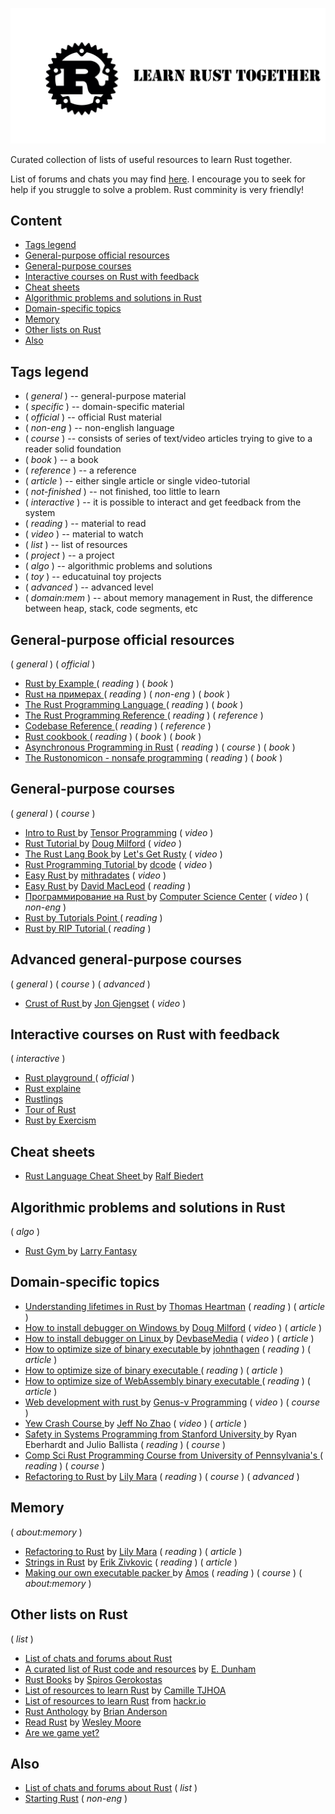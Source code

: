![Rust](./doc/image/Logo2.jpg)

Curated collection of lists of useful resources to learn Rust together.

List of forums and chats you may find [here](https://github.com/Learn-Together-Pro/RustCommunity). I encourage you to seek for help if you struggle to solve a problem. Rust comminity is very friendly!

## Content

- [ Tags legend ](#tags-legend)
- [ General-purpose official resources ](#general-purpose-official-resources)
- [ General-purpose courses ](#general-purpose-courses)
- [ Interactive courses on Rust with feedback ](#interactive-courses-on-rust-with-feedback)
- [ Cheat sheets ](#interactive-courses-on-rust-with-feedback)
- [ Algorithmic problems and solutions in Rust ](#algorithmic-problems-and-solutions-in-rust)
- [ Domain-specific topics ](#domain-specific-topics-on-rust)
- [ Memory ](#memory)
- [ Other lists on Rust ](#other-lists-on-rust)
- [ Also ](#also)

## Tags legend

- ( _general_ ) -- general-purpose material
- ( _specific_ ) -- domain-specific material
- ( _official_ ) -- official Rust material
- ( _non-eng_ ) -- non-english language
- ( _course_ ) -- consists of series of text/video articles trying to give to a reader solid foundation
- ( _book_ ) -- a book
- ( _reference_ ) -- a reference
- ( _article_ ) -- either single article or single video-tutorial
- ( _not-finished_ ) -- not finished, too little to learn
- ( _interactive_ ) -- it is possible to interact and get feedback from the system
- ( _reading_ ) -- material to read
- ( _video_ ) -- material to watch
- ( _list_ ) -- list of resources
- ( _project_ ) -- a project
- ( _algo_ ) -- algorithmic problems and solutions
- ( _toy_ ) -- educatuinal toy projects
- ( _advanced_ ) -- advanced level
- ( _domain:mem_ ) -- about memory management in Rust, the difference between heap, stack, code segments, etc



## General-purpose official resources

( _general_ ) ( _official_ )

- [ Rust by Example ](https://doc.rust-lang.org/rust-by-example/index.html) ( _reading_ ) ( _book_ )
- [ Rust на примерах ](https://doc.rust-lang.ru/stable/rust-by-example/) ( _reading_ ) ( _non-eng_ ) ( _book_ )
- [ The Rust Programming Language ](https://doc.rust-lang.org/book/ch00-00-introduction.html) ( _reading_ ) ( _book_ )
- [ The Rust Programming Reference ](https://doc.rust-lang.org/book/ch00-00-introduction.html) ( _reading_ ) ( _reference_ )
- [ Codebase Reference ](https://doc.rust-lang.org/std/index.html) ( _reading_ ) ( _reference_ )
- [ Rust cookbook ](https://rust-lang-nursery.github.io/rust-cookbook/)( _reading_ ) ( _book_ ) ( _book_ )
- [Asynchronous Programming in Rust](https://rust-lang.github.io/async-book/) ( _reading_ ) ( _course_ ) ( _book_ )
- [The Rustonomicon - nonsafe programming](https://doc.rust-lang.org/nomicon/) ( _reading_ ) ( _book_ )

## General-purpose courses

( _general_ ) ( _course_ )

- [ Intro to Rust ](https://www.youtube.com/playlist?list=PLJbE2Yu2zumDF6BX6_RdPisRVHgzV02NW) by [Tensor Programming](https://www.youtube.com/c/TensorProgramming) ( _video_ )
- [ Rust Tutorial ](https://www.youtube.com/playlist?list=PLLqEtX6ql2EyPAZ1M2_C0GgVd4A-_L4_5) by [Doug Milford](https://www.youtube.com/channel/UCmBgC0JN41HjyjAXfkdkp-Q) ( _video_ )
- [ The Rust Lang Book ](https://www.youtube.com/playlist?list=PLai5B987bZ9CoVR-QEIN9foz4QCJ0H2Y8) by [Let's Get Rusty](https://www.youtube.com/c/LetsGetRusty) ( _video_ )
- [ Rust Programming Tutorial ](https://www.youtube.com/playlist?list=PLVvjrrRCBy2JSHf9tGxGKJ-bYAN_uDCUL) by [dcode](https://www.youtube.com/c/dcode-software) ( _video_ )
- [ Easy Rust ](https://www.youtube.com/playlist?list=PLfllocyHVgsRwLkTAhG0E-2QxCf-ozBkk) by [mithradates](https://www.youtube.com/user/mithradates) ( _video_ )
- [ Easy Rust ](https://github.com/Dhghomon/easy_rust) by [David MacLeod](https://github.com/Dhghomon) ( _reading_ )
- [ Программирование на Rust ](https://www.youtube.com/playlist?list=PLlb7e2G7aSpTfhiECYNI2EZ1uAluUqE_e) by [Computer Science Center](https://www.youtube.com/c/CompscicenterRu) ( _video_ ) ( _non-eng_ )
- [ Rust by Tutorials Point ](https://www.tutorialspoint.com/rust/index.htm) ( _reading_ )
- [ Rust by RIP Tutorial ](https://riptutorial.com/rust) ( _reading_ )

## Advanced general-purpose courses

( _general_ ) ( _course_ ) ( _advanced_ )

- [ Crust of Rust ](https://www.youtube.com/playlist?list=PLqbS7AVVErFiWDOAVrPt7aYmnuuOLYvOa) by [Jon Gjengset](https://www.youtube.com/c/JonGjengset) ( _video_ )

## Interactive courses on Rust with feedback

( _interactive_ )

- [ Rust playground ](https://play.rust-lang.org/) ( _official_ )
- [ Rust explaine ](https://jrvidal.github.io/explaine.rs/)
- [ Rustlings ](https://github.com/rust-lang/rustlings)
- [ Tour of Rust ](https://tourofrust.com/index.html)
- [ Rust by Exercism ](https://exercism.io/tracks/rust)

## Cheat sheets

- [ Rust Language Cheat Sheet ](https://cheats.rs/) by [Ralf Biedert](https://xr.io/)

## Algorithmic problems and solutions in Rust

( _algo_ )
- [ Rust Gym ](https://github.com/warycat/rustgym) by [Larry Fantasy](https://github.com/warycat)

<!-- ## Educational projects

( _toy_ )

- [ Making our own executable packer ](https://fasterthanli.me/series/making-our-own-executable-packer) by [Amos](https://fasterthanli.me/about) ( _reading_ ) ( _course_ ) ( _about:memory_ )
- [ Build a language VM ](https://medium.com/iridium-vm) by [Fletcher Haynes](https://medium.com/@subnet_zero) ( _reading_ ) ( _course_ ) -->

## Domain-specific topics

- [ Understanding lifetimes in Rust ](https://blog.logrocket.com/understanding-lifetimes-in-rust/) by [Thomas Heartman](https://blog.logrocket.com/author/thomasheartman/) ( _reading_ ) ( _article_ )
- [ How to install debugger on Windows ](https://www.youtube.com/watch?v=f6tizikEMTk) by [Doug Milford](https://www.youtube.com/channel/UCmBgC0JN41HjyjAXfkdkp-Q) ( _video_ ) ( _article_ )
- [ How to install debugger on Linux ](https://www.youtube.com/watch?v=rarFePIdNoc) by [DevbaseMedia](https://www.youtube.com/channel/UCx6M2DGOBSOwj6-e-ToPPGw) ( _video_ ) ( _article_ )
- [ How to optimize size of binary executable ](https://github.com/johnthagen/min-sized-rust) by [johnthagen](https://github.com/johnthagen) ( _reading_ ) ( _article_ )
- [ How to optimize size of binary executable ](https://users.rust-lang.org/t/size-of-the-executable-binary-file-of-an-application/62160/7) ( _reading_ ) ( _article_ )
- [ How to optimize size of WebAssembly binary executable ](http://cliffle.com/blog/bare-metal-wasm/#help-i-need-trig-importing-functions-from-javascript) ( _reading_ ) ( _article_ )
- [ Web development with rust ](https://www.youtube.com/playlist?list=PLECOtlti4Psr4hXVX5GuSvLKp0-RZjz93) by [Genus-v Programming](https://www.youtube.com/c/GenusvProgramming) ( _video_ ) ( _course_ )
- [ Yew Crash Course ](https://www.youtube.com/watch?v=lmLiMozWNGA) by [Jeff No Zhao](https://www.youtube.com/channel/UC6NPLaq5poP-CoLo3DPCC8w) ( _video_ ) ( _article_ )
- [ Safety in Systems Programming from Stanford University ](https://web.stanford.edu/class/cs110l/) by Ryan Eberhardt and Julio Ballista ( _reading_ ) ( _course_ )
- [ Comp Sci Rust Programming Course from University of Pennsylvania's ](http://cis198-2016s.github.io/schedule/) ( _reading_ ) ( _course_ )
- [ Refactoring to Rust ](https://livebook.manning.com/book/refactoring-to-rust/chapter-1/v-2/) by [Lily Mara](https://github.com/lily-mara) ( _reading_ ) ( _course_ ) ( _advanced_ )

## Memory

( _about:memory_ )

- [Refactoring to Rust](https://dev.to/ender_minyard/rust-visualized-the-stack-the-heap-and-pointers-a5c) by [Lily Mara](https://bes.github.io/) ( _reading_ ) ( _article_ )
- [Strings in Rust](https://bes.github.io/blog/rust-strings/) by [Erik Zivkovic](https://dev.to/ender_minyard) ( _reading_ ) ( _article_ )
- [ Making our own executable packer ](https://fasterthanli.me/series/making-our-own-executable-packer) by [Amos](https://fasterthanli.me/about) ( _reading_ ) ( _course_ ) ( _about:memory_ )

## Other lists on Rust

( _list_ )

- [List of chats and forums about Rust](https://github.com/Learn-Together-Pro/RustCommunity)
- [A curated list of Rust code and resources](https://github.com/rust-unofficial/awesome-rust) by [E. Dunham](https://github.com/edunham)
- [Rust Books](https://github.com/sger/RustBooks) by [Spiros Gerokostas](https://github.com/sger)
- [List of resources to learn Rust](https://github.com/ctjhoa/rust-learning) by [Camille TJHOA](https://github.com/ctjhoa)
- [List of resources to learn Rust](https://hackr.io/tutorials/learn-rust) from [hackr.io](https://hackr.io/)
- [Rust Anthology](https://github.com/brson/rust-anthology/blob/master/master-list.md) by [Brian Anderson](https://github.com/brson)
- [Read Rust](https://readrust.net/) by [Wesley Moore](https://github.com/wezm)
- [Are we game yet?](https://arewegameyet.rs/)

<!-- - [Our secondary collection of lists](./Secondary.md) -->
<!-- - [Game Engines and Renderers](./GameEnginesAndRenderers.md) -->

## Also

- [List of chats and forums about Rust](https://github.com/Learn-Together-Pro/RustCommunity) ( _list_ )
- [Starting Rust](https://github.com/Learn-Together-Pro/RustPractice) ( _non-eng_ )
